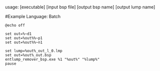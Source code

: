 usage: [executable] [input bsp file] [output bsp name] [output lump name]


#Example
Language: Batch
```
@echo off

set out=%~d1
set out=%out%%~p1
set out=%out%%~n1

set lump=%out%_out_l_0.lmp
set out=%out%_out.bsp
entlump_remover_bsp.exe %1 "%out%" "%lump%"
pause
```